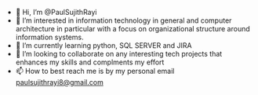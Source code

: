 - 👋 Hi, I’m @PaulSujithRayi
- 👀 I’m interested in information technology in general and computer architecture in particular with a focus on organizational structure around information systems.
- 🌱 I’m currently learning python, SQL SERVER and JIRA
- 💞️ I’m looking to collaborate on any interesting tech projects that enhances my skills and complments my effort
- 📫 How to best reach me is by my personal email paulsujithrayi8@gmail.com

<!---
PaulSujithRayi/PaulSujithRayi is a ✨ special ✨ repository because its `README.md` (this file) appears on your GitHub profile.
You can click the Preview link to take a look at your changes.
--->
